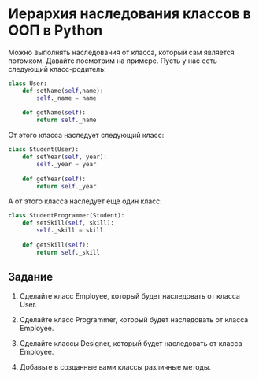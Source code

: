 # Иерархия наследования классов в ООП в Python

Можно выполнять наследования от класса, который сам является потомком. Давайте посмотрим на примере. Пусть у нас есть следующий класс-родитель:
```py
class User:
	def setName(self,name):
		self._name = name 
	
	def getName(self):
		return self._name 
```	


От этого класса наследует следующий класс:
```py
class Student(User):
	def setYear(self, year):
		self._year = year 
	
	def getYear(self):
		return self._year 
```	


А от этого класса наследует еще один класс:
```py
class StudentProgrammer(Student):
	def setSkill(self, skill):
		self._skill = skill 
	
	def getSkill(self):
		return self._skill 
```	

## Задание

1. Сделайте класс Employee, который будет наследовать от класса User.

2. Сделайте класс Programmer, который будет наследовать от класса Employee.

3. Сделайте классы Designer, который будет наследовать от класса Employee.

4. Добавьте в созданные вами классы различные методы.


